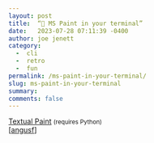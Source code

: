 ```yaml
---
layout: post
title:  “🎨 MS Paint in your terminal”
date:   2023-07-28 07:11:39 -0400
author: joe jenett
category:
  -  cli
  -  retro
  -  fun
permalink: /ms-paint-in-your-terminal/
slug: ms-paint-in-your-terminal
summary: 
comments: false
---
```

<a title="1j01/textual-paint: :art" href="https://github.com/1j01/textual-paint">Textual Paint</a> <small>(requires Python)</small><br>[<a href="https://pinboard.in/u:angusf">angusf</a>]

<a style="display:none;" href="https://brid.gy/publish/mastodon"><small>(cross-posted to mastodon)</small></a>